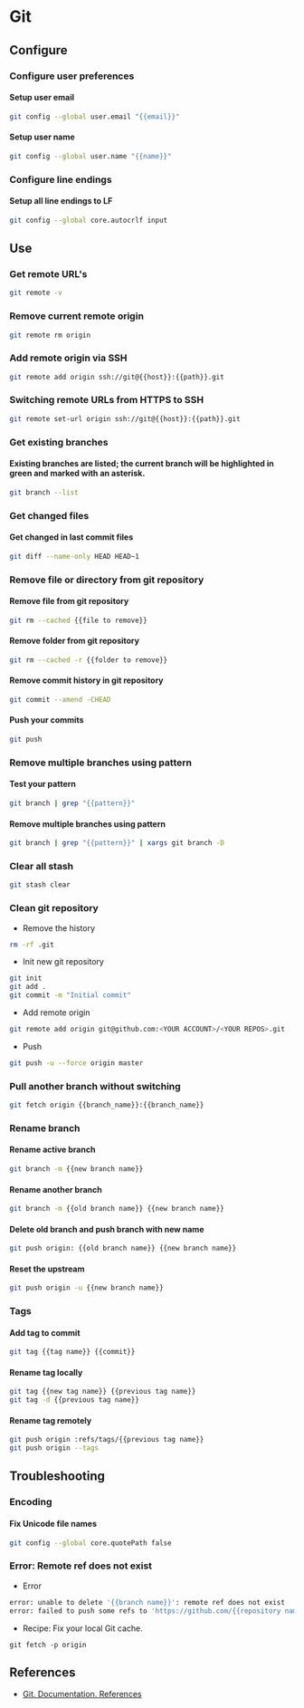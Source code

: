 # Git

## Configure

### Configure user preferences

#### Setup user email

```bash
git config --global user.email "{{email}}"
```

#### Setup user name

```bash
git config --global user.name "{{name}}"
```

### Configure line endings

#### Setup all line endings to LF

```bash
git config --global core.autocrlf input
```

## Use

### Get remote URL's

```bash
git remote -v
```

### Remove current remote origin

```bash
git remote rm origin
```

### Add remote origin via SSH

```bash
git remote add origin ssh://git@{{host}}:{{path}}.git
```

### Switching remote URLs from HTTPS to SSH

```bash
git remote set-url origin ssh://git@{{host}}:{{path}}.git
```

### Get existing branches

#### Existing branches are listed; the current branch will be highlighted in green and marked with an asterisk.

```bash
git branch --list
```

### Get changed files

#### Get changed in last commit files

```bash
git diff --name-only HEAD HEAD~1
```

### Remove file or directory from git repository

#### Remove file from git repository

```bash
git rm --cached {{file to remove}}
```

#### Remove folder from git repository

```bash
git rm --cached -r {{folder to remove}}
```

#### Remove commit history in git repository

```bash
git commit --amend -CHEAD
```

#### Push your commits

```bash
git push
```

### Remove multiple branches using pattern

#### Test your pattern

```bash
git branch | grep "{{pattern}}"
```

#### Remove multiple branches using pattern

```bash
git branch | grep "{{pattern}}" | xargs git branch -D
```

### Clear all stash

```bash
git stash clear
```

### Clean git repository

- Remove the history

```bash
rm -rf .git
```

- Init new git repository

```bash
git init
git add .
git commit -m "Initial commit"
```

- Add remote origin

```bash
git remote add origin git@github.com:<YOUR ACCOUNT>/<YOUR REPOS>.git
```

- Push

```bash
git push -u --force origin master
```

### Pull another branch without switching

```bash
git fetch origin {{branch_name}}:{{branch_name}}
```

### Rename branch

#### Rename active branch

```bash
git branch -m {{new branch name}}
```

#### Rename another branch

```bash
git branch -m {{old branch name}} {{new branch name}}
```

#### Delete old branch and push branch with new name

```bash
git push origin: {{old branch name}} {{new branch name}}
```

#### Reset the upstream

```bash
git push origin -u {{new branch name}}
```

### Tags

#### Add tag to commit

```bash
git tag {{tag name}} {{commit}}
```

#### Rename tag locally

```bash
git tag {{new tag name}} {{previous tag name}}
git tag -d {{previous tag name}}
```

#### Rename tag remotely

```bash
git push origin :refs/tags/{{previous tag name}}
git push origin --tags
```

## Troubleshooting

### Encoding

#### Fix Unicode file names

```bash
git config --global core.quotePath false
```

### Error: Remote ref does not exist

- Error

```bash
error: unable to delete '{{branch name}}': remote ref does not exist
error: failed to push some refs to 'https://github.com/{{repository name}}.git'
```

- Recipe: Fix your local Git cache.

```
git fetch -p origin
```

## References

* [Git. Documentation. References](https://git-scm.com/docs)

